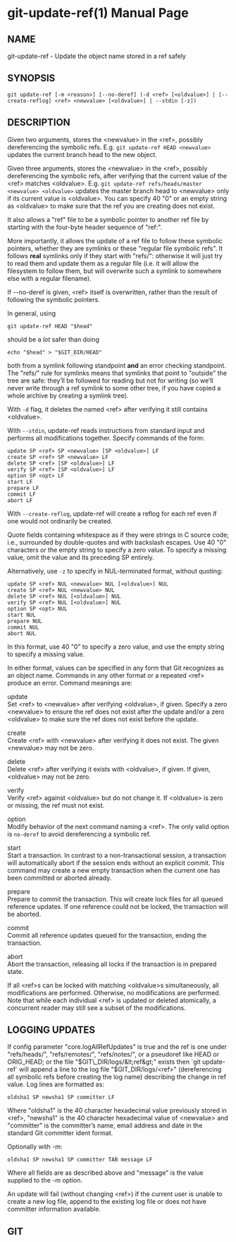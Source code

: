 # git-update-ref(1) Manual Page

## NAME

git-update-ref - Update the object name stored in a ref safely

## SYNOPSIS

    git update-ref [-m <reason>] [--no-deref] (-d <ref> [<oldvalue>] | [--create-reflog] <ref> <newvalue> [<oldvalue>] | --stdin [-z])

## DESCRIPTION

Given two arguments, stores the &lt;newvalue&gt; in the &lt;ref&gt;, possibly dereferencing the symbolic refs. E.g. `git update-ref HEAD <newvalue>` updates the current branch head to the new object.

Given three arguments, stores the &lt;newvalue&gt; in the &lt;ref&gt;, possibly dereferencing the symbolic refs, after verifying that the current value of the &lt;ref&gt; matches &lt;oldvalue&gt;. E.g. `git update-ref refs/heads/master <newvalue> <oldvalue>` updates the master branch head to &lt;newvalue&gt; only if its current value is &lt;oldvalue&gt;. You can specify 40 "0" or an empty string as &lt;oldvalue&gt; to make sure that the ref you are creating does not exist.

It also allows a "ref" file to be a symbolic pointer to another ref file by starting with the four-byte header sequence of "ref:".

More importantly, it allows the update of a ref file to follow these symbolic pointers, whether they are symlinks or these "regular file symbolic refs". It follows **real** symlinks only if they start with "refs/": otherwise it will just try to read them and update them as a regular file (i.e. it will allow the filesystem to follow them, but will overwrite such a symlink to somewhere else with a regular filename).

If --no-deref is given, &lt;ref&gt; itself is overwritten, rather than the result of following the symbolic pointers.

In general, using

    git update-ref HEAD "$head"

should be a _lot_ safer than doing

    echo "$head" > "$GIT_DIR/HEAD"

both from a symlink following standpoint **and** an error checking standpoint. The "refs/" rule for symlinks means that symlinks that point to "outside" the tree are safe: they’ll be followed for reading but not for writing (so we’ll never write through a ref symlink to some other tree, if you have copied a whole archive by creating a symlink tree).

With `-d` flag, it deletes the named &lt;ref&gt; after verifying it still contains &lt;oldvalue&gt;.

With `--stdin`, update-ref reads instructions from standard input and performs all modifications together. Specify commands of the form:

    update SP <ref> SP <newvalue> [SP <oldvalue>] LF
    create SP <ref> SP <newvalue> LF
    delete SP <ref> [SP <oldvalue>] LF
    verify SP <ref> [SP <oldvalue>] LF
    option SP <opt> LF
    start LF
    prepare LF
    commit LF
    abort LF

With `--create-reflog`, update-ref will create a reflog for each ref even if one would not ordinarily be created.

Quote fields containing whitespace as if they were strings in C source code; i.e., surrounded by double-quotes and with backslash escapes. Use 40 "0" characters or the empty string to specify a zero value. To specify a missing value, omit the value and its preceding SP entirely.

Alternatively, use `-z` to specify in NUL-terminated format, without quoting:

    update SP <ref> NUL <newvalue> NUL [<oldvalue>] NUL
    create SP <ref> NUL <newvalue> NUL
    delete SP <ref> NUL [<oldvalue>] NUL
    verify SP <ref> NUL [<oldvalue>] NUL
    option SP <opt> NUL
    start NUL
    prepare NUL
    commit NUL
    abort NUL

In this format, use 40 "0" to specify a zero value, and use the empty string to specify a missing value.

In either format, values can be specified in any form that Git recognizes as an object name. Commands in any other format or a repeated &lt;ref&gt; produce an error. Command meanings are:

update  
Set &lt;ref&gt; to &lt;newvalue&gt; after verifying &lt;oldvalue&gt;, if given. Specify a zero &lt;newvalue&gt; to ensure the ref does not exist after the update and/or a zero &lt;oldvalue&gt; to make sure the ref does not exist before the update.

create  
Create &lt;ref&gt; with &lt;newvalue&gt; after verifying it does not exist. The given &lt;newvalue&gt; may not be zero.

delete  
Delete &lt;ref&gt; after verifying it exists with &lt;oldvalue&gt;, if given. If given, &lt;oldvalue&gt; may not be zero.

verify  
Verify &lt;ref&gt; against &lt;oldvalue&gt; but do not change it. If &lt;oldvalue&gt; is zero or missing, the ref must not exist.

option  
Modify behavior of the next command naming a &lt;ref&gt;. The only valid option is `no-deref` to avoid dereferencing a symbolic ref.

start  
Start a transaction. In contrast to a non-transactional session, a transaction will automatically abort if the session ends without an explicit commit. This command may create a new empty transaction when the current one has been committed or aborted already.

prepare  
Prepare to commit the transaction. This will create lock files for all queued reference updates. If one reference could not be locked, the transaction will be aborted.

commit  
Commit all reference updates queued for the transaction, ending the transaction.

abort  
Abort the transaction, releasing all locks if the transaction is in prepared state.

If all &lt;ref&gt;s can be locked with matching &lt;oldvalue&gt;s simultaneously, all modifications are performed. Otherwise, no modifications are performed. Note that while each individual &lt;ref&gt; is updated or deleted atomically, a concurrent reader may still see a subset of the modifications.

## LOGGING UPDATES

If config parameter "core.logAllRefUpdates" is true and the ref is one under "refs/heads/", "refs/remotes/", "refs/notes/", or a pseudoref like HEAD or ORIG_HEAD; or the file "$GIT\_DIR/logs/&lt;ref&gt;" exists then `git update-ref` will append a line to the log file "$GIT_DIR/logs/&lt;ref&gt;" (dereferencing all symbolic refs before creating the log name) describing the change in ref value. Log lines are formatted as:

    oldsha1 SP newsha1 SP committer LF

Where "oldsha1" is the 40 character hexadecimal value previously stored in &lt;ref&gt;, "newsha1" is the 40 character hexadecimal value of &lt;newvalue&gt; and "committer" is the committer’s name, email address and date in the standard Git committer ident format.

Optionally with -m:

    oldsha1 SP newsha1 SP committer TAB message LF

Where all fields are as described above and "message" is the value supplied to the -m option.

An update will fail (without changing &lt;ref&gt;) if the current user is unable to create a new log file, append to the existing log file or does not have committer information available.

## GIT
